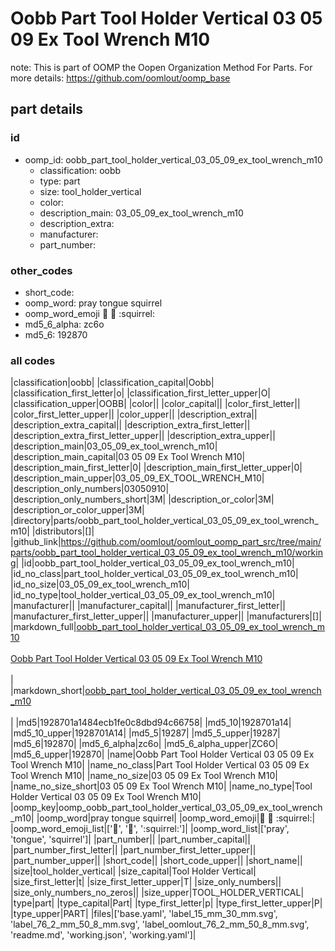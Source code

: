 # Oobb Part Tool Holder Vertical 03 05 09 Ex Tool Wrench M10  

note: This is part of OOMP the Oopen Organization Method For Parts. For more details: https://github.com/oomlout/oomp_base

##  part details





### id
* oomp_id: oobb_part_tool_holder_vertical_03_05_09_ex_tool_wrench_m10
  * classification: oobb
  * type: part
  * size: tool_holder_vertical
  * color: 
  * description_main: 03_05_09_ex_tool_wrench_m10
  * description_extra: 
  * manufacturer: 
  * part_number: 

### other_codes
* short_code: 
* oomp_word: pray tongue squirrel
* oomp_word_emoji :pray: :tongue: :squirrel:
* md5_6_alpha: zc6o
* md5_6: 192870

### all codes 
|classification|oobb|
|classification_capital|Oobb|
|classification_first_letter|o|
|classification_first_letter_upper|O|
|classification_upper|OOBB|
|color||
|color_capital||
|color_first_letter||
|color_first_letter_upper||
|color_upper||
|description_extra||
|description_extra_capital||
|description_extra_first_letter||
|description_extra_first_letter_upper||
|description_extra_upper||
|description_main|03_05_09_ex_tool_wrench_m10|
|description_main_capital|03 05 09 Ex Tool Wrench M10|
|description_main_first_letter|0|
|description_main_first_letter_upper|0|
|description_main_upper|03_05_09_EX_TOOL_WRENCH_M10|
|description_only_numbers|03050910|
|description_only_numbers_short|3M|
|description_or_color|3M|
|description_or_color_upper|3M|
|directory|parts/oobb_part_tool_holder_vertical_03_05_09_ex_tool_wrench_m10|
|distributors|[]|
|github_link|https://github.com/oomlout/oomlout_oomp_part_src/tree/main/parts/oobb_part_tool_holder_vertical_03_05_09_ex_tool_wrench_m10/working|
|id|oobb_part_tool_holder_vertical_03_05_09_ex_tool_wrench_m10|
|id_no_class|part_tool_holder_vertical_03_05_09_ex_tool_wrench_m10|
|id_no_size|03_05_09_ex_tool_wrench_m10|
|id_no_type|tool_holder_vertical_03_05_09_ex_tool_wrench_m10|
|manufacturer||
|manufacturer_capital||
|manufacturer_first_letter||
|manufacturer_first_letter_upper||
|manufacturer_upper||
|manufacturers|[]|
|markdown_full|[oobb_part_tool_holder_vertical_03_05_09_ex_tool_wrench_m10](https://github.com/oomlout/oomlout_oomp_part_src/tree/main/parts/oobb_part_tool_holder_vertical_03_05_09_ex_tool_wrench_m10/working)<br>[](https://github.com/oomlout/oomlout_oomp_part_src/tree/main/parts/oobb_part_tool_holder_vertical_03_05_09_ex_tool_wrench_m10/working)<br>[Oobb Part Tool Holder Vertical 03 05 09 Ex Tool Wrench M10](https://github.com/oomlout/oomlout_oomp_part_src/tree/main/parts/oobb_part_tool_holder_vertical_03_05_09_ex_tool_wrench_m10/working)<br><br>|
|markdown_short|[oobb_part_tool_holder_vertical_03_05_09_ex_tool_wrench_m10](https://github.com/oomlout/oomlout_oomp_part_src/tree/main/parts/oobb_part_tool_holder_vertical_03_05_09_ex_tool_wrench_m10/working)<br><br>|
|md5|1928701a1484ecb1fe0c8dbd94c66758|
|md5_10|1928701a14|
|md5_10_upper|1928701A14|
|md5_5|19287|
|md5_5_upper|19287|
|md5_6|192870|
|md5_6_alpha|zc6o|
|md5_6_alpha_upper|ZC6O|
|md5_6_upper|192870|
|name|Oobb Part Tool Holder Vertical 03 05 09 Ex Tool Wrench M10|
|name_no_class|Part Tool Holder Vertical 03 05 09 Ex Tool Wrench M10|
|name_no_size|03 05 09 Ex Tool Wrench M10|
|name_no_size_short|03 05 09 Ex Tool Wrench M10|
|name_no_type|Tool Holder Vertical 03 05 09 Ex Tool Wrench M10|
|oomp_key|oomp_oobb_part_tool_holder_vertical_03_05_09_ex_tool_wrench_m10|
|oomp_word|pray tongue squirrel|
|oomp_word_emoji|:pray: :tongue: :squirrel:|
|oomp_word_emoji_list|[':pray:', ':tongue:', ':squirrel:']|
|oomp_word_list|['pray', 'tongue', 'squirrel']|
|part_number||
|part_number_capital||
|part_number_first_letter||
|part_number_first_letter_upper||
|part_number_upper||
|short_code||
|short_code_upper||
|short_name||
|size|tool_holder_vertical|
|size_capital|Tool Holder Vertical|
|size_first_letter|t|
|size_first_letter_upper|T|
|size_only_numbers||
|size_only_numbers_no_zeros||
|size_upper|TOOL_HOLDER_VERTICAL|
|type|part|
|type_capital|Part|
|type_first_letter|p|
|type_first_letter_upper|P|
|type_upper|PART|
|files|['base.yaml', 'label_15_mm_30_mm.svg', 'label_76_2_mm_50_8_mm.svg', 'label_oomlout_76_2_mm_50_8_mm.svg', 'readme.md', 'working.json', 'working.yaml']|
